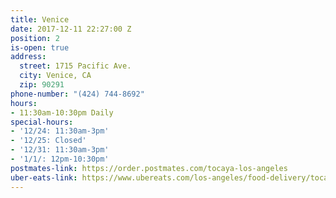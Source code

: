 ```yaml
---
title: Venice
date: 2017-12-11 22:27:00 Z
position: 2
is-open: true
address:
  street: 1715 Pacific Ave.
  city: Venice, CA
  zip: 90291
phone-number: "(424) 744-8692"
hours:
- 11:30am-10:30pm Daily
special-hours:
- '12/24: 11:30am-3pm'
- '12/25: Closed'
- '12/31: 11:30am-3pm'
- '1/1/: 12pm-10:30pm'
postmates-link: https://order.postmates.com/tocaya-los-angeles
uber-eats-link: https://www.ubereats.com/los-angeles/food-delivery/tocaya-organica-venice/6bYBm3gkSOWfo9J64fMetQ/
---
```


